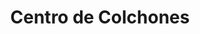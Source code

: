 ---
title: "Centro de Colchones"
url: /quito/centro-de-colchones-avenida-cristobal-colon/
shop: cama
---